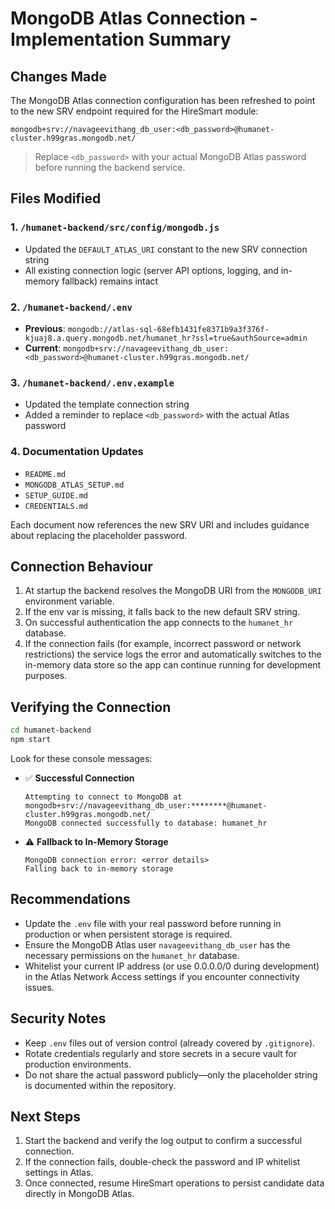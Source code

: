 # MongoDB Atlas Connection - Implementation Summary

## Changes Made

The MongoDB Atlas connection configuration has been refreshed to point to the new SRV endpoint required for the HireSmart module:

```
mongodb+srv://navageevithang_db_user:<db_password>@humanet-cluster.h99gras.mongodb.net/
```

> Replace `<db_password>` with your actual MongoDB Atlas password before running the backend service.

## Files Modified

### 1. `/humanet-backend/src/config/mongodb.js`
- Updated the `DEFAULT_ATLAS_URI` constant to the new SRV connection string
- All existing connection logic (server API options, logging, and in-memory fallback) remains intact

### 2. `/humanet-backend/.env`
- **Previous**: `mongodb://atlas-sql-68efb1431fe8371b9a3f376f-kjuaj8.a.query.mongodb.net/humanet_hr?ssl=true&authSource=admin`
- **Current**: `mongodb+srv://navageevithang_db_user:<db_password>@humanet-cluster.h99gras.mongodb.net/`

### 3. `/humanet-backend/.env.example`
- Updated the template connection string
- Added a reminder to replace `<db_password>` with the actual Atlas password

### 4. Documentation Updates
- `README.md`
- `MONGODB_ATLAS_SETUP.md`
- `SETUP_GUIDE.md`
- `CREDENTIALS.md`

Each document now references the new SRV URI and includes guidance about replacing the placeholder password.

## Connection Behaviour

1. At startup the backend resolves the MongoDB URI from the `MONGODB_URI` environment variable.
2. If the env var is missing, it falls back to the new default SRV string.
3. On successful authentication the app connects to the `humanet_hr` database.
4. If the connection fails (for example, incorrect password or network restrictions) the service logs the error and automatically switches to the in-memory data store so the app can continue running for development purposes.

## Verifying the Connection

```bash
cd humanet-backend
npm start
```

Look for these console messages:

- ✅ **Successful Connection**
  ```
  Attempting to connect to MongoDB at mongodb+srv://navageevithang_db_user:********@humanet-cluster.h99gras.mongodb.net/
  MongoDB connected successfully to database: humanet_hr
  ```
- ⚠️ **Fallback to In-Memory Storage**
  ```
  MongoDB connection error: <error details>
  Falling back to in-memory storage
  ```

## Recommendations

- Update the `.env` file with your real password before running in production or when persistent storage is required.
- Ensure the MongoDB Atlas user `navageevithang_db_user` has the necessary permissions on the `humanet_hr` database.
- Whitelist your current IP address (or use 0.0.0.0/0 during development) in the Atlas Network Access settings if you encounter connectivity issues.

## Security Notes

- Keep `.env` files out of version control (already covered by `.gitignore`).
- Rotate credentials regularly and store secrets in a secure vault for production environments.
- Do not share the actual password publicly—only the placeholder string is documented within the repository.

## Next Steps

1. Start the backend and verify the log output to confirm a successful connection.
2. If the connection fails, double-check the password and IP whitelist settings in Atlas.
3. Once connected, resume HireSmart operations to persist candidate data directly in MongoDB Atlas.
